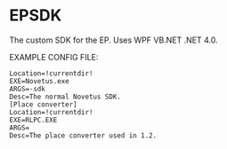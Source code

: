# EPSDK

The custom SDK for the EP.
Uses WPF VB.NET .NET 4.0.

EXAMPLE CONFIG FILE:

~~~~ [NovetusSDK]~~~~ 
Location=!currentdir!
EXE=Novetus.exe
ARGS=-sdk
Desc=The normal Novetus SDK.
[Place converter]
Location=!currentdir!
EXE=RLPC.EXE
ARGS=
Desc=The place converter used in 1.2.
